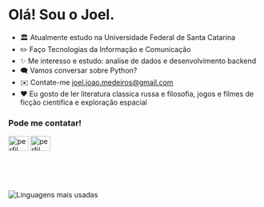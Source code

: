 # Olá! Sou o Joel.

- 🏛️ Atualmente estudo na Universidade Federal de Santa Catarina
- ✏️ Faço Tecnologias da Informação e Comunicação
- ✨ Me interesso e estudo: analise de dados e desenvolvimento backend
- 🗨️ Vamos conversar sobre Python?
- ✉️ Contate-me joel.joao.medeiros@gmail.com
- ❤️ Eu gosto de ler literatura classica russa e filosofia, jogos e filmes de ficção cientifica e exploração espacial

### Pode me contatar!

<p align="left">
<a href="https://www.linkedin.com/in/jjmedeiros/" target="blank"><img align="center" src="https://raw.githubusercontent.com/rahuldkjain/github-profile-readme-generator/master/src/images/icons/Social/linked-in-alt.svg" alt="perfil linkedin Joel Medeiros" height="30" width="40" /></a>
<a href="https://www.instagram.com/medeirosjoel_/" target="blank"><img align="center" src="https://raw.githubusercontent.com/rahuldkjain/github-profile-readme-generator/master/src/images/icons/Social/instagram.svg" alt="perfil instagram Joel Medeiros" height="30" width="40" /></a>
</p>

<br><br><br>

![Linguagens mais usadas](https://github-readme-stats.vercel.app/api/top-langs/?username=MedeirosJoel&layout=normal&theme=dracula)
